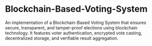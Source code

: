 # Blockchain-Based-Voting-System
An implementation of a Blockchain-Based Voting System that ensures secure, transparent, and tamper-proof elections using blockchain technology. It features voter authentication, encrypted vote casting, decentralized storage, and verifiable result aggregation.
